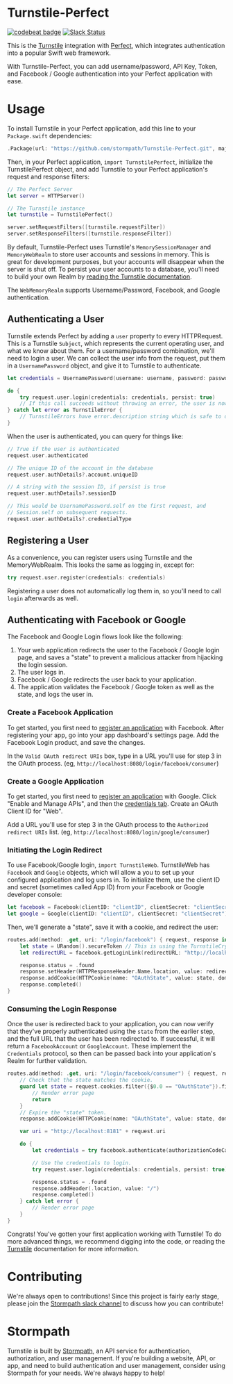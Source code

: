 # Turnstile-Perfect
[![codebeat badge](https://codebeat.co/badges/0d334c15-4c66-4577-8fe0-6dc5934b194c)](https://codebeat.co/projects/github-com-stormpath-turnstile-perfect) [![Slack Status](https://talkstormpath.shipit.xyz/badge.svg)](https://talkstormpath.shipit.xyz)

This is the [Turnstile](https://github.com/stormpath/Turnstile) integration with [Perfect](https://github.com/PerfectlySoft/Perfect), which integrates authentication into a popular Swift web framework. 

With Turnstile-Perfect, you can add username/password, API Key, Token, and Facebook / Google authentication into your Perfect application with ease. 

# Usage

To install Turnstile in your Perfect application, add this line to your `Package.swift` dependencies:

```Swift
.Package(url: "https://github.com/stormpath/Turnstile-Perfect.git", majorVersion:1)
```

Then, in your Perfect application, `import TurnstilePerfect`, initialize the TurnstilePerfect object, and add Turnstile to your Perfect application's request and response filters:

```Swift
// The Perfect Server
let server = HTTPServer()

// The Turnstile instance
let turnstile = TurnstilePerfect()

server.setRequestFilters([turnstile.requestFilter])
server.setResponseFilters([turnstile.responseFilter])
```

By default, Turnstile-Perfect uses Turnstile's `MemorySessionManager` and `MemoryWebRealm` to store user accounts and sessions in memory. This is great for development purposes, but your accounts will disappear when the server is shut off. To persist your user accounts to a database, you'll need to build your own Realm by [reading the Turnstile documentation](https://github.com/stormpath/Turnstile#realm).

The `WebMemoryRealm` supports Username/Password, Facebook, and Google authentication. 

## Authenticating a User

Turnstile extends Perfect by adding a `user` property to every HTTPRequest. This is a Turnstile `Subject`, which represents the current operating user, and what we know about them. For a username/password combination, we'll need to login a user. We can collect the user info from the request, put them in a `UsernamePassword` object, and give it to Turnstile to authenticate.

```Swift
let credentials = UsernamePassword(username: username, password: password)

do {
    try request.user.login(credentials: credentials, persist: true)
    // If this call succeeds without throwing an error, the user is now logged in. 
} catch let error as TurnstileError {
    // TurnstileErrors have error.description string which is safe to display to the user.
}
```

When the user is authenticated, you can query for things like:

```Swift
// True if the user is authenticated
request.user.authenticated 

// The unique ID of the account in the database
request.user.authDetails?.account.uniqueID 

// A string with the session ID, if persist is true
request.user.authDetails?.sessionID 

// This would be UsernamePassword.self on the first request, and
// Session.self on subsequent requests. 
request.user.authDetails?.credentialType 
```

## Registering a User

As a convenience, you can register users using Turnstile and the MemoryWebRealm. This looks the same as logging in, except for:

```Swift
try request.user.register(credentials: credentials)
```

Registering a user does not automatically log them in, so you'll need to call `login` afterwards as well. 

## Authenticating with Facebook or Google

The Facebook and Google Login flows look like the following:

1. Your web application redirects the user to the Facebook / Google login page, and saves a "state" to prevent a malicious attacker from hijacking the login session. 
2. The user logs in.
3. Facebook / Google redirects the user back to your application. 
4. The application validates the Facebook / Google token as well as the state, and logs the user in. 

### Create a Facebook Application

To get started, you first need to [register an application](https://developers.facebook.com/?advanced_app_create=true) with Facebook. After registering your app, go into your app dashboard's settings page. Add the Facebook Login product, and save the changes. 

In the `Valid OAuth redirect URIs` box, type in a URL you'll use for step 3 in the OAuth process. (eg, `http://localhost:8080/login/facebook/consumer`)

### Create a Google Application

To get started, you first need to [register an application](https://console.developers.google.com/project) with Google. Click "Enable and Manage APIs", and then the [credentials tab](https://console.developers.google.com/apis/credentials). Create an OAuth Client ID for "Web".

Add a URL you'll use for step 3 in the OAuth process to the `Authorized redirect URIs` list. (eg, `http://localhost:8080/login/google/consumer`)

### Initiating the Login Redirect

To use Facebook/Google login, `import TurnstileWeb`. TurnstileWeb has `Facebook` and `Google` objects, which will allow a you to set up your configured application and log users in. To initialize them, use the client ID and secret (sometimes called App ID) from your Facebook or Google developer console:

```Swift
let facebook = Facebook(clientID: "clientID", clientSecret: "clientSecret")
let google = Google(clientID: "clientID", clientSecret: "clientSecret")
```

Then, we'll generate a "state", save it with a cookie, and redirect the user:

```Swift
routes.add(method: .get, uri: "/login/facebook") { request, response in
    let state = URandom().secureToken // This is using the TurnstileCrypto random token generator. 
    let redirectURL = facebook.getLoginLink(redirectURL: "http://localhost:8181/login/facebook/consumer", state: state)

    response.status = .found
    response.setHeader(HTTPResponseHeader.Name.location, value: redirectURL.absoluteString)
    response.addCookie(HTTPCookie(name: "OAuthState", value: state, domain: nil, expires: HTTPCookie.Expiration.relativeSeconds(3600), path: "/", secure: nil, httpOnly: true))
    response.completed()
}
```

### Consuming the Login Response

Once the user is redirected back to your application, you can now verify that they've properly authenticated using the `state` from the earlier step, and the full URL that the user has been redirected to. If successful, it will return a `FacebookAccount` or `GoogleAccount`. These implement the `Credentials` protocol, so then can be passed back into your application's Realm for further validation.

```Swift
routes.add(method: .get, uri: "/login/facebook/consumer") { request, response in
    // Check that the state matches the cookie. 
    guard let state = request.cookies.filter({$0.0 == "OAuthState"}).first?.1 else {
        // Render error page
        return
    }
    // Expire the "state" token. 
    response.addCookie(HTTPCookie(name: "OAuthState", value: state, domain: nil, expires: HTTPCookie.Expiration.absoluteSeconds(0), path: "/", secure: nil, httpOnly: true))

    var uri = "http://localhost:8181" + request.uri

    do {
        let credentials = try facebook.authenticate(authorizationCodeCallbackURL: uri, state: state) as! FacebookAccount

        // Use the credentials to login. 
        try request.user.login(credentials: credentials, persist: true)

        response.status = .found
        response.addHeader(.location, value: "/")
        response.completed()
    } catch let error {
        // Render error page
    }
}
```

Congrats! You've gotten your first application working with Turnstile! To do more advanced things, we recommend digging into the code, or reading the [Turnstile](https://github.com/stormpath/Turnstile) documentation for more information. 

# Contributing

We're always open to contributions! Since this project is fairly early stage, please join the [Stormpath slack channel](https://talkstormpath.shipit.xyz) to discuss how you can contribute!

# Stormpath

Turnstile is built by [Stormpath](https://stormpath.com), an API service for authentication, authorization, and user management. If you're building a website, API, or app, and need to build authentication and user management, consider using Stormpath for your needs. We're always happy to help!
